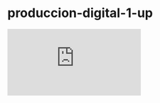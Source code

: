 # produccion-digital-1-up

<!-- generar portada de la materia produccion digital 1 / laboratorio web, de la Universidad de Palermo -->
![Portada de la materia Producción Digital 1 / Laboratorio Web](https://fido.palermo.edu/servicios_dyc/subpaginas/busquedas/map/map.php?recordID=5835)   

